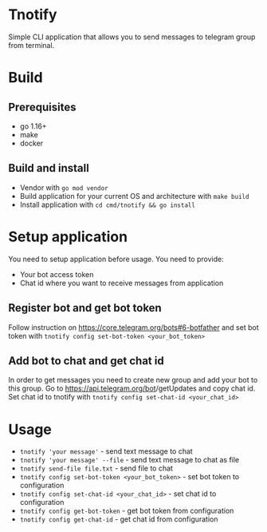 # Tnotify
Simple CLI application that allows you to send messages to telegram group from terminal.
# Build
## Prerequisites
- go 1.16+
- make
- docker
## Build and install
- Vendor with `go mod vendor`
- Build application for your current OS and architecture with `make build`
- Install application with `cd cmd/tnotify && go install`
# Setup application
You need to setup application before usage. You need to provide:
- Your bot access token
- Chat id where you want to receive messages from application
## Register bot and get bot token 
Follow instruction on https://core.telegram.org/bots#6-botfather and set bot token with `tnotify config set-bot-token <your_bot_token>`
## Add bot to chat and get chat id
In order to get messages you need to create new group and add your bot to this group.
Go to https://api.telegram.org/bot<YourBOTToken>/getUpdates and copy chat id.
Set chat id to tnotify with `tnotify config set-chat-id <your_chat_id>`
# Usage
- `tnotify 'your message'` - send text message to chat
- `tnotify 'your message' --file` - send text message to chat as file
- `tnotify send-file file.txt` - send file to chat
- `tnotify config set-bot-token <your_bot_token>` - set bot token to configuration
- `tnotify config set-chat-id <your_chat_id>` - set chat id to configuration
- `tnotify config get-bot-token` - get bot token from configuration
- `tnotify config get-chat-id` - get chat id from configuration
